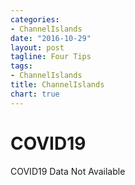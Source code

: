 ```yaml
---
categories:
- ChannelIslands
date: "2016-10-29"
layout: post
tagline: Four Tips
tags:
- ChannelIslands
title: ChannelIslands
chart: true
---
```



# COVID19
COVID19 Data Not Available

